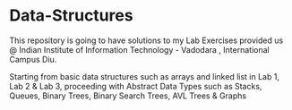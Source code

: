 # Data-Structures
This repository is going to have solutions to my Lab Exercises provided us @ Indian Institute of Information Technology - Vadodara , International Campus Diu.

Starting from basic data structures such as arrays and linked list in Lab 1, Lab 2 & Lab 3, proceeding with Abstract Data Types such as Stacks, Queues, Binary Trees, Binary Search Trees, AVL Trees & Graphs
